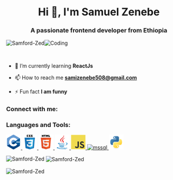 <h1 align="center">Hi 👋, I'm Samuel Zenebe</h1>
<h3 align="center">A passionate frontend developer from Ethiopia</h3>
<img align="right"alt="Coding" width="400" src="https://img.freepik.com/premium-vector/illustration-web-development-programmer-coding-website_746655-2881.jpg">

<p align="left"> <img src="https://komarev.com/ghpvc/?username=Samford-Zed&label=Profile%20views&color=0e75b6&style=flat" alt="Samford-Zed" /> </p>

<p align="left"> <a href="https://twitter.com/" target="blank"><img src="https://img.shields.io/twitter/follow/?logo=twitter&style=for-the-badge" alt="" /></a> </p>

- 🌱 I’m currently learning **ReactJs**

- 📫 How to reach me **samizenebe508@gmail.com**

- ⚡ Fun fact **I am funny**

<h3 align="left">Connect with me:</h3>
<p align="left">
</p>

<h3 align="left">Languages and Tools:</h3>
<p align="left"> <a href="https://www.w3schools.com/cpp/" target="_blank" rel="noreferrer"> <img src="https://raw.githubusercontent.com/devicons/devicon/master/icons/cplusplus/cplusplus-original.svg" alt="cplusplus" width="40" height="40"/> </a> <a href="https://www.w3schools.com/css/" target="_blank" rel="noreferrer"> <img src="https://raw.githubusercontent.com/devicons/devicon/master/icons/css3/css3-original-wordmark.svg" alt="css3" width="40" height="40"/> </a> <a href="https://www.w3.org/html/" target="_blank" rel="noreferrer"> <img src="https://raw.githubusercontent.com/devicons/devicon/master/icons/html5/html5-original-wordmark.svg" alt="html5" width="40" height="40"/> </a> <a href="https://www.java.com" target="_blank" rel="noreferrer"> <img src="https://raw.githubusercontent.com/devicons/devicon/master/icons/java/java-original.svg" alt="java" width="40" height="40"/> </a> <a href="https://developer.mozilla.org/en-US/docs/Web/JavaScript" target="_blank" rel="noreferrer"> <img src="https://raw.githubusercontent.com/devicons/devicon/master/icons/javascript/javascript-original.svg" alt="javascript" width="40" height="40"/> </a> <a href="https://www.microsoft.com/en-us/sql-server" target="_blank" rel="noreferrer"> <img src="https://www.svgrepo.com/show/303229/microsoft-sql-server-logo.svg" alt="mssql" width="40" height="40"/> </a> <a href="https://www.python.org" target="_blank" rel="noreferrer"> <img src="https://raw.githubusercontent.com/devicons/devicon/master/icons/python/python-original.svg" alt="python" width="40" height="40"/> </a> </p>

<p><img align="left" src="https://github-readme-stats.vercel.app/api/top-langs?username=Samford-Zed&show_icons=true&locale=en&layout=compact" alt="Samford-Zed" /></p>

<p>&nbsp;<img align="center" src="https://github-readme-stats.vercel.app/api?username=Samford-Zed&show_icons=true&locale=en" alt="Samford-Zed" /></p>

<p><img align="center" src="https://github-readme-streak-stats.herokuapp.com/?user=Samford-Zed&" alt="Samford-Zed" /></p>

